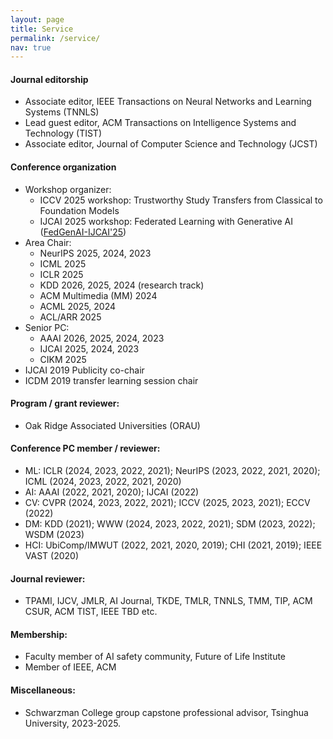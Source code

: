 ```yaml
---
layout: page
title: Service
permalink: /service/
nav: true
---
```


#### Journal editorship

  - Associate editor, IEEE Transactions on Neural Networks and Learning Systems (TNNLS)
  - Lead guest editor, ACM Transactions on Intelligence Systems and Technology (TIST)
  - Associate editor, Journal of Computer Science and Technology (JCST) 

#### Conference organization
  - Workshop organizer:
    - ICCV 2025 workshop: Trustworthy Study Transfers from Classical to Foundation Models
    - IJCAI 2025 workshop: Federated Learning with Generative AI ([FedGenAI-IJCAI'25](https://federated-learning.org/FedGenAI-ijcai-2025/))
  - Area Chair:
    - NeurIPS 2025, 2024, 2023
    - ICML 2025
    - ICLR 2025
    - KDD 2026, 2025, 2024 (research track)
    - ACM Multimedia (MM) 2024
    - ACML 2025, 2024
    - ACL/ARR 2025
  - Senior PC:
    - AAAI 2026, 2025, 2024, 2023
    - IJCAI 2025, 2024, 2023
    - CIKM 2025
  - IJCAI 2019 Publicity co-chair
  - ICDM 2019 transfer learning session chair

#### Program / grant reviewer:
  - Oak Ridge Associated Universities (ORAU)

#### Conference PC member / reviewer: 
  - ML: ICLR (2024, 2023, 2022, 2021); NeurIPS (2023, 2022, 2021, 2020); ICML (2024, 2023, 2022, 2021, 2020)
  - AI: AAAI (2022, 2021, 2020); IJCAI (2022)
  - CV: CVPR (2024, 2023, 2022, 2021); ICCV (2025, 2023, 2021); ECCV (2022)
  - DM: KDD (2021); WWW (2024, 2023, 2022, 2021); SDM (2023, 2022); WSDM (2023)
  - HCI: UbiComp/IMWUT (2022, 2021, 2020, 2019); CHI (2021, 2019); IEEE VAST (2020)

#### Journal reviewer: 
  - TPAMI, IJCV, JMLR, AI Journal, TKDE, TMLR, TNNLS, TMM, TIP, ACM CSUR, ACM TIST, IEEE TBD etc.

#### Membership: 
  - Faculty member of AI safety community, Future of Life Institute
  - Member of IEEE, ACM

#### Miscellaneous:
  - Schwarzman College group capstone professional advisor, Tsinghua University, 2023-2025.